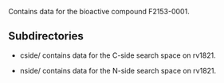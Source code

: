 Contains data for the bioactive compound F2153-0001.

## Subdirectories

- cside/ contains data for the C-side search space on rv1821.

- nside/ contains data for the N-side search space on rv1821.

